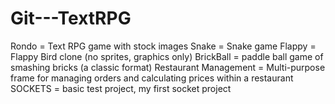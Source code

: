 # Git---TextRPG
Rondo = Text RPG game with stock images
Snake = Snake game
Flappy = Flappy Bird clone (no sprites, graphics only)
BrickBall = paddle ball game of smashing bricks (a classic format)
Restaurant Management = Multi-purpose frame for managing orders and calculating prices within a restaurant 
SOCKETS = basic test project, my first socket project

